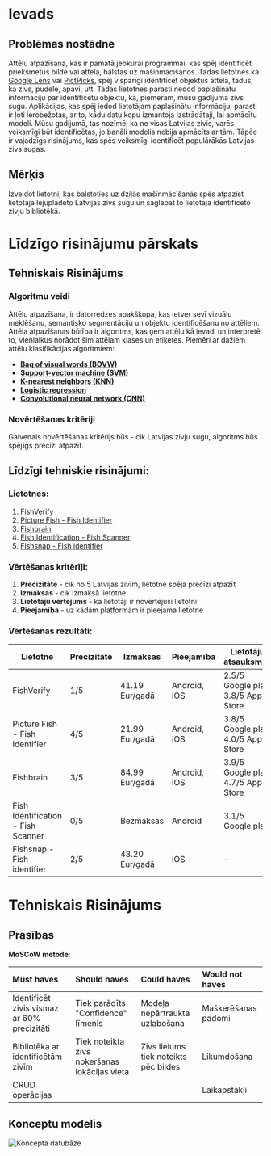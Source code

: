 # Ievads

## Problēmas nostādne

Attēlu atpazīšana, kas ir pamatā jebkurai programmai, kas spēj identificēt priekšmetus bildē vai attēlā, balstās uz mašinmācīšanos. Tādas lietotnes kā [Google Lens](https://lens.google/) vai [PictPicks](https://play.google.com/store/apps/details?id=jp.mydns.usagigoya.imagesearchviewer&hl=en&gl=US), spēj vispārīgi identificēt objektus attēlā, tādus, ka zivs, pudele, apavi, utt. Tādas lietotnes parasti nedod paplašinātu informāciju par identificētu objektu, kā, piemēram, mūsu gadijumā zivs sugu. Aplikācijas, kas spēj iedod lietotājam paplašinātu informāciju, parasti ir ļoti ierobežotas, ar to, kādu datu kopu izmantoja izstrādātaji, lai apmācītu modeli. Mūsu gadijumā, tas nozīmē, ka ne visas Latvijas zivis, varēs veiksmīgi būt identificētas, jo banāli modelis nebija apmācīts ar tām. Tāpēc ir vajadzīgs risinājums, kas spēs veiksmīgi identificēt populārākās Latvijas zivs sugas.

## Mērķis

Izveidot lietotni, kas balstoties uz dziļās mašīnmācīšanās spēs atpazīst lietotāja lejuplādēto Latvijas zivs sugu un saglabāt to lietotāja identificēto zivju bibliotēkā.

# Līdzīgo risinājumu pārskats

## Tehniskais Risinājums

### Algoritmu veidi

Attēlu atpazīšana, ir datorredzes apakškopa, kas ietver sevī vizuālu meklēšanu, semantisko segmentāciju un objektu identificēšanu no attēliem. Attēla atpazīšanas būtība ir algoritms, kas ņem attēlu kā ievadi un interpretē to, vienlaikus norādot šim attēlam klases un etiķetes. Piemēri ar dažiem attēlu klasifikācijas algoritmiem:

- [**Bag of visual words (BOVW)**](https://towardsdatascience.com/bag-of-visual-words-in-a-nutshell-9ceea97ce0fb)
- [**Support-vector machine (SVM)**](https://en.wikipedia.org/wiki/Support-vector_machine)
- [**K-nearest neighbors (KNN)**](https://towardsdatascience.com/machine-learning-basics-with-the-k-nearest-neighbors-algorithm-6a6e71d01761)
- [**Logistic regression**](https://medium.com/swlh/logistic-regression-for-image-classification-e15d0ae59ce9)
- [**Convolutional neural network (CNN)**](https://towardsdatascience.com/wtf-is-image-classification-8e78a8235acb)

### Novērtēšanas kritēriji

Galvenais novērtēšanas kritērijs būs - cik Latvijas zivju sugu, algoritms būs spējīgs precīzi atpazīt.

## Līdzīgi tehniskie risinājumi:

### Lietotnes:

1. [FishVerify](https://www.fishverify.com/)
2. [Picture Fish - Fish Identifier](https://play.google.com/store/apps/details?id=com.glority.picturefish&hl=en&gl=US)
3. [Fishbrain](https://fishbrain.com/)
4. [Fish Identification - Fish Scanner](https://play.google.com/store/apps/details?id=e.fish.natureai&hl=en&gl=US)
5. [Fishsnap - Fish identifier](https://apps.apple.com/us/app/fishsnap-fish-identifier/id1571610312)

### Vērtēšanas kritērīji:

1. **Precizitāte** - cik no 5 Latvijas zivīm, lietotne spēja precīzi atpazīt
2. **Izmaksas** - cik izmaksā lietotne
3. **Lietotāju vērtējums** - kā lietotāji ir novērtējuši lietotni
4. **Pieejamība** - uz kādām platformām ir pieejama lietotne

### Vērtēšanas rezultāti:

| Lietotne                           | Precizitāte | Izmaksas       | Pieejamība   | Lietotāju atsauksmes                    |
| ---------------------------------- | ----------- | -------------- | ------------ | --------------------------------------- |
| FishVerify                         | 1/5         | 41.19 Eur/gadā | Android, iOS | 2.5/5 Google play <br />3.8/5 App Store |
| Picture Fish - Fish Identifier     | 4/5         | 21.99 Eur/gadā | Android, iOS | 3.8/5 Google play <br />4.0/5 App Store |
| Fishbrain                          | 3/5         | 84.99 Eur/gadā | Android, iOS | 3.9/5 Google play<br />4.7/5 App Store  |
| Fish Identification - Fish Scanner | 0/5         | Bezmaksas      | Android      | 3.1/5 Google play                       |
| Fishsnap - Fish identifier         | 2/5         | 43.20 Eur/gadā | iOS          | -                                       |


# Tehniskais Risinājums

## Prasības

**MoSCoW metode**:

| Must haves                                  | Should haves                       | Could haves                    | Would not haves     |
| :------------------------------------------ | :--------------------------------- | :----------------------------- | :------------------ |
| Identificēt zivis vismaz ar 60% precizitāti | Tiek parādīts "Confidence" līmenis | Modeļa nepārtraukta uzlabošana | Maškerēšanas padomi |
| Bibliotēka ar identificētām zivīm           | Tiek noteikta zivs noķeršanas lokācijas vieta   |  Zivs lielums tiek noteikts pēc bildes| Likumdošana|
| CRUD operācijas                             |                                    |                                | Laikapstākļi|

## Konceptu modelis



![Koncepta datubāze](https://i.ibb.co/sFNKxBC/Untitled-1.png)
